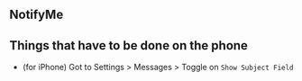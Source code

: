 ## NotifyMe

## Things that have to be done on the phone

- (for iPhone) Got to Settings > Messages > Toggle on `Show Subject Field`

